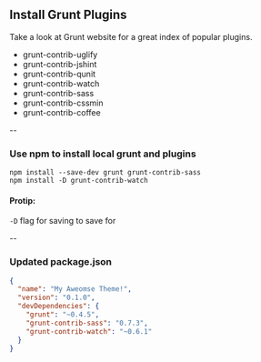 ## Install Grunt Plugins

Take a look at Grunt website for a great index of popular plugins.

- grunt-contrib-uglify
- grunt-contrib-jshint
- grunt-contrib-qunit
- grunt-contrib-watch
- grunt-contrib-sass
- grunt-contrib-cssmin
- grunt-contrib-coffee

--

### Use npm to install local grunt and plugins ###

```shell
npm install --save-dev grunt grunt-contrib-sass
npm install -D grunt-contrib-watch
```
#### Protip:
`-D` flag for saving to save for


--

### Updated package.json

```json
{
  "name": "My Aweomse Theme!",
  "version": "0.1.0",
  "devDependencies": {
    "grunt": "~0.4.5",
    "grunt-contrib-sass": "0.7.3",
    "grunt-contrib-watch": "~0.6.1"
  }
}
```
